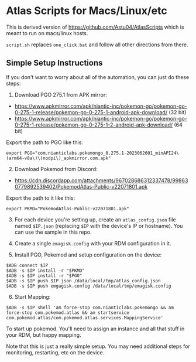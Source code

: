 # Atlas Scripts for Macs/Linux/etc

This is derived version of https://github.com/Astu04/AtlasScripts which is meant to run on macs/linux hosts.

`script.sh` replaces `one_click.bat` and follow all other directions from there.

## Simple Setup Instructions

If you don't want to worry about all of the automation, you can just do these steps:

1. Download PGO 275.1 from APK mirror:
- https://www.apkmirror.com/apk/niantic-inc/pokemon-go/pokemon-go-0-275-1-release/pokemon-go-0-275-1-android-apk-download/ (32 bit)
- https://www.apkmirror.com/apk/niantic-inc/pokemon-go/pokemon-go-0-275-1-release/pokemon-go-0-275-1-2-android-apk-download/ (64 bit)

Export the path to PGO like this:

```
export PGO="com.nianticlabs.pokemongo_0.275.1-2023062601_minAPI24\(arm64-v8a\)\(nodpi\)_apkmirror.com.apk"
```

2. Download Pokemod from Discord:
- https://cdn.discordapp.com/attachments/967028686312337478/998630779892539402/PokemodAtlas-Public-v22071801.apk

Export the path to it like this:

```
export PKMD="PokemodAtlas-Public-v22071801.apk"
```

3. For each device you're setting up, create an `atlas_config.json` file named `$IP.json` (replacing `$IP` with the device's IP or hostname).  You can use the sample in this repo.

4. Create a single `emagisk.config` with your RDM configuration in it.

5. Install PGO, Pokemod and setup configuration on the device:

```
$ADB connect $IP
$ADB -s $IP install -r "$PKMD"
$ADB -s $IP install -r "$PGO"
$ADB -s $IP push $IP.json /data/local/tmp/atlas_config.json
$ADB -s $IP push emgagisk.config /data/local/tmp/emagisk.config
```

6. Start Mapping:

```
$ADB -s $IP shell 'am force-stop com.nianticlabs.pokemongo && am force-stop com.pokemod.atlas && am startservice com.pokemod.atlas/com.pokemod.atlas.services.MappingService'
```

To start up pokemod.  You'll need to assign an instance and all that stuff in your RDM, but happy mapping.

Note that this is just a really simple setup.  You may need additional steps for monitoring, restarting, etc on the device.